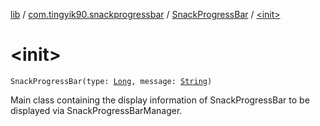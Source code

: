 [lib](../../index.md) / [com.tingyik90.snackprogressbar](../index.md) / [SnackProgressBar](index.md) / [&lt;init&gt;](.)

# &lt;init&gt;

`SnackProgressBar(type: `[`Long`](https://kotlinlang.org/api/latest/jvm/stdlib/kotlin/-long/index.html)`, message: `[`String`](https://kotlinlang.org/api/latest/jvm/stdlib/kotlin/-string/index.html)`)`

Main class containing the display information of SnackProgressBar to be displayed
via SnackProgressBarManager.

